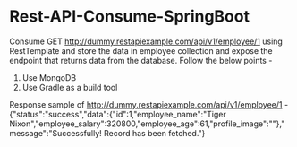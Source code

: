 # Rest-API-Consume-SpringBoot

Consume GET http://dummy.restapiexample.com/api/v1/employee/1 using RestTemplate and store the data in employee collection and expose the endpoint that returns data from the database. Follow the below points -
1) Use MongoDB
2) Use Gradle as a build tool

Response sample of http://dummy.restapiexample.com/api/v1/employee/1 -
{"status":"success","data":{"id":1,"employee_name":"Tiger Nixon","employee_salary":320800,"employee_age":61,"profile_image":""},"message":"Successfully! Record has been fetched."}
